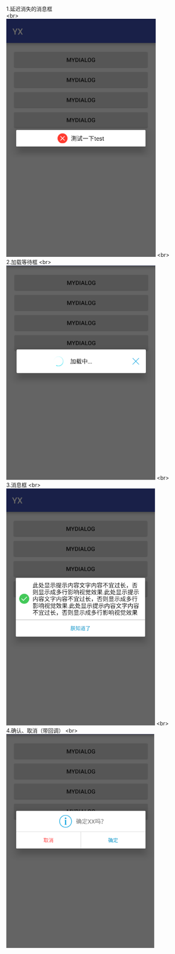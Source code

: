1.延迟消失的消息框  
\<br>  
![image](https://raw.githubusercontent.com/Aioria987/MyDialog4Android/master/1.png)
\<br>  
2.加载等待框
\<br>  
![image](https://raw.githubusercontent.com/Aioria987/MyDialog4Android/master/2.png)
\<br>  
3.消息框
\<br>  
![image](https://raw.githubusercontent.com/Aioria987/MyDialog4Android/master/3.png)
\<br>  
4.确认、取消（带回调）
\<br>  
![image](https://raw.githubusercontent.com/Aioria987/MyDialog4Android/master/4.png)
